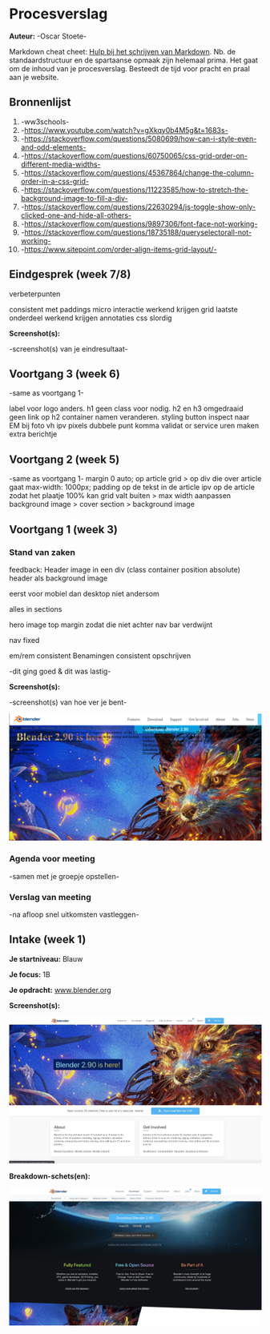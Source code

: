 # Procesverslag
**Auteur:** -Oscar Stoete-

Markdown cheat cheet: [Hulp bij het schrijven van Markdown](https://github.com/adam-p/markdown-here/wiki/Markdown-Cheatsheet). Nb. de standaardstructuur en de spartaanse opmaak zijn helemaal prima. Het gaat om de inhoud van je procesverslag. Besteedt de tijd voor pracht en praal aan je website.



## Bronnenlijst
1. -ww3schools-
2. -https://www.youtube.com/watch?v=gXkqy0b4M5g&t=1683s-
3. -https://stackoverflow.com/questions/5080699/how-can-i-style-even-and-odd-elements-
4. -https://stackoverflow.com/questions/60750065/css-grid-order-on-different-media-widths-
5. -https://stackoverflow.com/questions/45367864/change-the-column-order-in-a-css-grid-
6. -https://stackoverflow.com/questions/11223585/how-to-stretch-the-background-image-to-fill-a-div-
7. -https://stackoverflow.com/questions/22630294/js-toggle-show-only-clicked-one-and-hide-all-others-
8. -https://stackoverflow.com/questions/9897306/font-face-not-working-
9. -https://stackoverflow.com/questions/18735188/queryselectorall-not-working-
10. -https://www.sitepoint.com/order-align-items-grid-layout/-

## Eindgesprek (week 7/8)

verbeterpunten

consistent met paddings
micro interactie werkend krijgen
grid laatste onderdeel werkend krijgen
annotaties
css slordig

**Screenshot(s):**

-screenshot(s) van je eindresultaat-



## Voortgang 3 (week 6)

-same as voortgang 1-

label voor logo anders.
h1 geen class voor nodig.
h2 en h3 omgedraaid
geen link op h2
container namen veranderen.
styling button inspect naar EM
bij foto vh ipv pixels
dubbele punt komma
validat or service
uren maken
extra berichtje

## Voortgang 2 (week 5)

-same as voortgang 1-
margin 0 auto; op article grid > op div die over article gaat max-width: 1000px;
padding op de tekst in de article ipv op de article zodat het plaatje 100% kan
grid valt buiten > max width aanpassen
background image > cover
section > background image



## Voortgang 1 (week 3)

### Stand van zaken

feedback: Header image in een div (class container position absolute)
header als background image 

eerst voor mobiel dan desktop niet andersom

alles in sections

hero image top margin zodat die niet achter nav bar verdwijnt

nav fixed

em/rem consistent Benamingen consistent opschrijven

-dit ging goed & dit was lastig-

**Screenshot(s):**

-screenshot(s) van hoe ver je bent-

![screenshot(s) die een goed beeld geven van de website die je gaat maken](images/Blender3.png)

### Agenda voor meeting
    
-samen met je groepje opstellen-

### Verslag van meeting

-na afloop snel uitkomsten vastleggen-



## Intake (week 1)

**Je startniveau:** Blauw

**Je focus:** 1B 

**Je opdracht:** www.blender.org

**Screenshot(s):**

![screenshot(s) die een goed beeld geven van de website die je gaat maken](images/Blender1.jpg)

**Breakdown-schets(en):**

![-voorlopige breakdownschets(en) van een of beide pagina's van de site die je gaat maken-](images/Blender2.jpg)